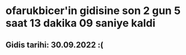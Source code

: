 # ofarukbicer'in gidisine son 2 gun 5 saat 13 dakika 09 saniye kaldi

## Gidis tarihi: 30.09.2022 :(
